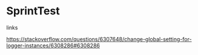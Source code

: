 # SprintTest

links

https://stackoverflow.com/questions/6307648/change-global-setting-for-logger-instances/6308286#6308286
